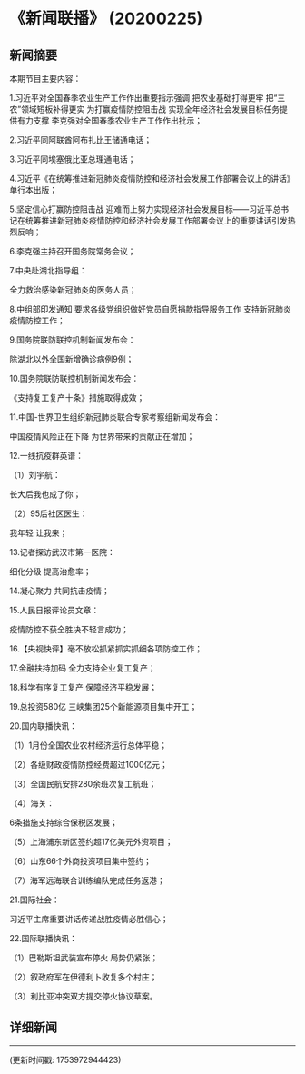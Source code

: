 # 《新闻联播》 (20200225)

## 新闻摘要

本期节目主要内容：

1.习近平对全国春季农业生产工作作出重要指示强调 把农业基础打得更牢 把“三农”领域短板补得更实 为打赢疫情防控阻击战 实现全年经济社会发展目标任务提供有力支撑 李克强对全国春季农业生产工作作出批示；

2.习近平同阿联酋阿布扎比王储通电话；

3.习近平同埃塞俄比亚总理通电话；

4.习近平《在统筹推进新冠肺炎疫情防控和经济社会发展工作部署会议上的讲话》单行本出版；

5.坚定信心打赢防控阻击战 迎难而上努力实现经济社会发展目标——习近平总书记在统筹推进新冠肺炎疫情防控和经济社会发展工作部署会议上的重要讲话引发热烈反响；

6.李克强主持召开国务院常务会议；

7.中央赴湖北指导组：

全力救治感染新冠肺炎的医务人员；

8.中组部印发通知 要求各级党组织做好党员自愿捐款指导服务工作 支持新冠肺炎疫情防控工作；

9.国务院联防联控机制新闻发布会：

除湖北以外全国新增确诊病例9例；

10.国务院联防联控机制新闻发布会：

《支持复工复产十条》措施取得成效；

11.中国-世界卫生组织新冠肺炎联合专家考察组新闻发布会：

中国疫情风险正在下降 为世界带来的贡献正在增加；

12.一线抗疫群英谱：

（1）刘宇航：

长大后我也成了你；

（2）95后社区医生：

我年轻 让我来；

13.记者探访武汉市第一医院：

细化分级 提高治愈率；

14.凝心聚力 共同抗击疫情；

15.人民日报评论员文章：

疫情防控不获全胜决不轻言成功；

16.【央视快评】毫不放松抓紧抓实抓细各项防控工作；

17.金融扶持加码 全力支持企业复工复产；

18.科学有序复工复产 保障经济平稳发展；

19.总投资580亿 三峡集团25个新能源项目集中开工；

20.国内联播快讯：

（1）1月份全国农业农村经济运行总体平稳；

（2）各级财政疫情防控经费超过1000亿元；

（3）全国民航安排280余班次复工航班；

（4）海关：

6条措施支持综合保税区发展；

（5）上海浦东新区签约超17亿美元外资项目；

（6）山东66个外商投资项目集中签约；

（7）海军远海联合训练编队完成任务返港；

21.国际社会：

习近平主席重要讲话传递战胜疫情必胜信心；

22.国际联播快讯：

（1）巴勒斯坦武装宣布停火 局势仍紧张；

（2）叙政府军在伊德利卜收复多个村庄；

（3）利比亚冲突双方提交停火协议草案。

## 详细新闻

---

(更新时间戳: 1753972944423)

